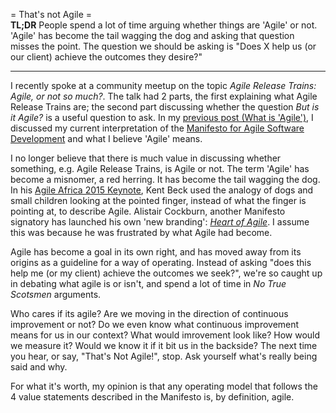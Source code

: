 = That's not Agile =  
**TL;DR** People spend a lot of time arguing whether things are 'Agile' or not. 'Agile' has become the tail wagging the dog and asking that question misses the point. The question we should be asking is "Does X help us (or our client) achieve the outcomes they desire?"

---

I recently spoke at a community meetup on the topic _Agile Release Trains: Agile, or not so much?_. The talk had 2 parts, the first explaining what Agile Release Trains are; the second part discussing whether the question _But is it Agile?_ is a useful question to ask. In my [previous post (What is 'Agile')](https://joshilewis.wordpress.com/2017/09/19/what-is-agile/), I discussed my current interpretation of the [Manifesto for Agile Software Development](https://agilemanifesto.org) and what I believe 'Agile' means.  

I no longer believe that there is much value in discussing whether something, e.g. Agile Release Trains, is Agile or not. The term 'Agile' has become a misnomer, a red herring. It has become the tail wagging the dog. In his [Agile Africa 2015 Keynote](https://www.youtube.com/watch?v=I3tTCuhO6ho), Kent Beck used the analogy of dogs and small children looking at the pointed finger, instead of what the finger is pointing at, to describe Agile. Alistair Cockburn, another Manifesto signatory has launched his own 'new branding': [_Heart of Agile_](http://heartofagile.com/). I assume this was because he was frustrated by what Agile had become.

Agile has become a goal in its own right, and has moved away from its origins as a guideline for a way of operating. Instead of asking "does this help me (or my client) achieve the outcomes we seek?", we're so caught up in debating what agile is or isn't, and spend a lot of time in _No True Scotsmen_ arguments. 

Who cares if its agile? Are we moving in the direction of continuous improvement or not? Do we even know what continuous improvement means for us in our context? What would imrovement look like? How would we measure it? Would we know it if it bit us in the backside? The next time you hear, or say, "That's Not Agile!", stop. Ask yourself what's really being said and why.

For what it's worth, my opinion is that any operating model that follows the 4 value statements described in the Manifesto is, by definition, agile. 